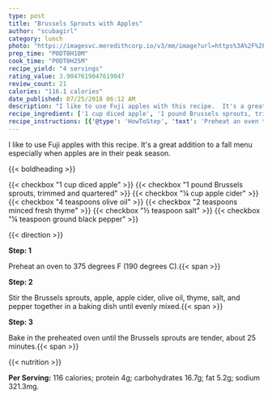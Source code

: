 ```yaml
---
type: post
title: "Brussels Sprouts with Apples"
author: "scubagirl"
category: lunch
photo: "https://imagesvc.meredithcorp.io/v3/mm/image?url=https%3A%2F%2Fimages.media-allrecipes.com%2Fuserphotos%2F509432.jpg"
prep_time: "P0DT0H10M"
cook_time: "P0DT0H25M"
recipe_yield: "4 servings"
rating_value: 3.9047619047619047
review_count: 21
calories: "116.1 calories"
date_published: 07/25/2018 06:12 AM
description: "I like to use Fuji apples with this recipe.  It's a great addition to a fall menu especially when apples are in their peak season."
recipe_ingredient: ['1 cup diced apple', '1 pound Brussels sprouts, trimmed and quartered', '¼ cup apple cider', '4 teaspoons olive oil', '2 teaspoons minced fresh thyme', '½ teaspoon salt', '¼ teaspoon ground black pepper']
recipe_instructions: [{'@type': 'HowToStep', 'text': 'Preheat an oven to 375 degrees F (190 degrees C).\n'}, {'@type': 'HowToStep', 'text': 'Stir the Brussels sprouts, apple, apple cider, olive oil, thyme, salt, and pepper together in a baking dish until evenly mixed.\n'}, {'@type': 'HowToStep', 'text': 'Bake in the preheated oven until the Brussels sprouts are tender, about 25 minutes.\n'}]
---
```


I like to use Fuji apples with this recipe.  It's a great addition to a fall menu especially when apples are in their peak season. 

{{< boldheading >}}

{{< checkbox "1 cup diced apple" >}}
{{< checkbox "1 pound Brussels sprouts, trimmed and quartered" >}}
{{< checkbox "¼ cup apple cider" >}}
{{< checkbox "4 teaspoons olive oil" >}}
{{< checkbox "2 teaspoons minced fresh thyme" >}}
{{< checkbox "½ teaspoon salt" >}}
{{< checkbox "¼ teaspoon ground black pepper" >}}


{{< direction >}}

**Step: 1**

Preheat an oven to 375 degrees F (190 degrees C).{{< span >}}

**Step: 2**

Stir the Brussels sprouts, apple, apple cider, olive oil, thyme, salt, and pepper together in a baking dish until evenly mixed.{{< span >}}

**Step: 3**

Bake in the preheated oven until the Brussels sprouts are tender, about 25 minutes.{{< span >}}

{{< nutrition >}}

**Per Serving:** 116 calories; protein 4g; carbohydrates 16.7g; fat 5.2g; sodium 321.3mg.